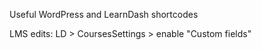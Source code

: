 Useful WordPress and LearnDash shortcodes

LMS edits:
LD > CoursesSettings > enable "Custom fields"

